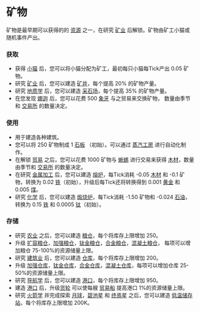 # 矿物

  <p>矿物是最早期可以获得的的 <a href="?file=003-资源大全/005-资源介绍">资源</a> 之一，在研究 <a href="?file=001-猫咪百科/03-科学/01-科学#矿业">矿业</a> 后解锁。矿物由矿工小猫或随机事件产出。</p>

### 获取

   <ul>
    <li>获得 <a href="?file=003-资源大全/18-小猫">小猫</a> 后，您可以将小猫分配为矿工，最初每只小猫每Tick产出 0.05 矿物。</li>
    <li>研究 <a href="?file=001-猫咪百科/03-科学/01-科学#矿业">矿业</a> 后，您可以建造 <a href="?file=001-猫咪百科/01-建筑物/05-资源建筑#矿井">矿井</a>，每个提高 20% 的矿物产量。</li>
    <li>研究 <a href="?file=001-猫咪百科/03-科学/01-科学#地质学">地质学</a> 后，您可以建造 <a href="?file=001-猫咪百科/01-建筑物/05-资源建筑#采石场">采石场</a>，每个提高 35% 的矿物产量。</li>
    <li>在您发现 <a href="?file=001-猫咪百科/05-贸易">娜迦</a> 后，您可以花费 500 <a href="?file=003-资源大全/43-象牙">象牙</a> 与之贸易来交换矿物， 数量由季节和 <a href="?file=001-猫咪百科/01-建筑物/08-其它建筑#交易所">交易所</a> 的数量决定。</li>  
   </ul>

### 使用

   <ul>
    <li>用于建造各种建筑。</li>
    <li>您可以将 250 矿物制成 1 <a href="?file=003-资源大全/28-石板">石板</a> （初始）。可以通过 <a href="?file=001-猫咪百科/01-建筑物/06-工业建筑#蒸汽工房">蒸汽工房</a> 进行自动化制作。</li>
    <li>在解锁 <a href="?file=001-猫咪百科/05-贸易">贸易</a> 之后，您可以花费 1000 矿物与 <a href="?file=001-猫咪百科/05-贸易">蜥蜴</a> 进行交易来获得 <a href="?file=003-资源大全/02-木材">木材</a>，数量由季节和 <a href="?file=001-猫咪百科/01-建筑物/08-其它建筑#交易所">交易所</a> 的数量决定。</li>
    <li>在研究 <a href="?file=001-猫咪百科/03-科学/01-科学#金属加工">金属加工</a> 后，您可以建造 <a href="?file=001-猫咪百科/01-建筑物/06-工业建筑#熔炉">熔炉</a>，每Tick消耗 -0.05 <a href="?file=003-资源大全/02-木材">木材</a> 和 -0.1 矿物，转换为 0.02 <a href="?file=003-资源大全/05-铁">铁</a>（初始），升级后每Tick还将转换得到 0.001 <a href="?file=003-资源大全/07-黄金">黄金</a> 和 0.005 <a href="?file=003-资源大全/04-煤">煤</a>。</li>
    <li>研究 <a href="?file=001-猫咪百科/03-科学/01-科学#化学">化学</a> 后，您可以建造 <a href="?file=001-猫咪百科/01-建筑物/06-工业建筑#煅烧炉">煅烧炉</a>，每Tick消耗 -1.50 矿物和 -0.024 <a href="?file=003-资源大全/08-石油">石油</a>，转换为 0.15 <a href="?file=003-资源大全/05-铁">铁</a> 和 0.0005 <a href="?file=003-资源大全/09-钛">钛</a>（初始）。</li>
   </ul>


### 存储

   <ul>
    <li>研究 <a href="?file=001-猫咪百科/03-科学/01-科学#农业">农业</a> 之后，您可以建造 <a href="?file=001-猫咪百科/01-建筑物/04-存储建筑#粮仓">粮仓</a>，每个将库存上限增加 250。
    <li>升级 <a href="?file=001-猫咪百科/04-工坊/01-升级#扩容粮仓">扩容粮仓</a>，<a href="?file=001-猫咪百科/04-工坊/01-升级#加强粮仓">加强粮仓</a>，<a href="?file=001-猫咪百科/04-工坊/01-升级#钛金粮仓">钛金粮仓</a>，<a href="?file=001-猫咪百科/04-工坊/01-升级#合金粮仓">合金粮仓</a>，<a href="?file=001-猫咪百科/04-工坊/01-升级#混凝土粮仓">混凝土粮仓</a>， 每项可以增加粮仓 75-100%的资源储量上限。</li>
    <li>研究 <a href="?file=001-猫咪百科/03-科学/01-科学#建筑业">建筑业</a> 后，您可以建造 <a href="?file=001-猫咪百科/01-建筑物/04-存储建筑#仓库">仓库</a>，每个将库存上限增加 200。 </li>
    <li>升级 <a href="?file=001-猫咪百科/04-工坊/01-升级#加强仓库">加强仓库</a>，<a href="?file=001-猫咪百科/04-工坊/01-升级#钛金仓库">钛金仓库</a>，<a href="?file=001-猫咪百科/04-工坊/01-升级#合金仓库">合金仓库</a>，<a href="?file=001-猫咪百科/04-工坊/01-升级#混凝土仓库">混凝土仓库</a>，每项可以增加仓库 25-50%的资源储量上限。</li>
    <li>研究 <a href="?file=001-猫咪百科/03-科学/01-科学#导航学">导航学</a> 后，您可以建造 <a href="?file=001-猫咪百科/01-建筑物/04-存储建筑#港口">港口</a>，每个将库存上限增加 950。 </li>
    <li>建造 <a href="?file=001-猫咪百科/01-建筑物/04-存储建筑#港口">港口</a> 后，升级<a href="??file=001-猫咪百科/04-工坊/01-升级#货轮">货轮</a> 可以使每艘 <a href="?file=003-资源大全/26-贸易船">贸易船</a> 提高港口 1%的资源储量上限。</li>
    <li>研究 <a href="?file=001-猫咪百科/03-科学/01-科学#火箭学">火箭学</a> 并完成探索 <a href="?file=001-猫咪百科/07-空间/01-地面控制#探索月球">月球</a>，<a href="?file=001-猫咪百科/07-空间/01-地面控制#探索碧池星">碧池星</a> 和 <a href="?file=001-猫咪百科/07-空间/01-地面控制#探索终焉星">终焉星</a> 之后，您可以建造 <a href="?file=001-猫咪百科/07-空间/08-终焉#低温储存站">低温储存站</a>，每个将库存上限增加 200K。</li>
   </ul>
